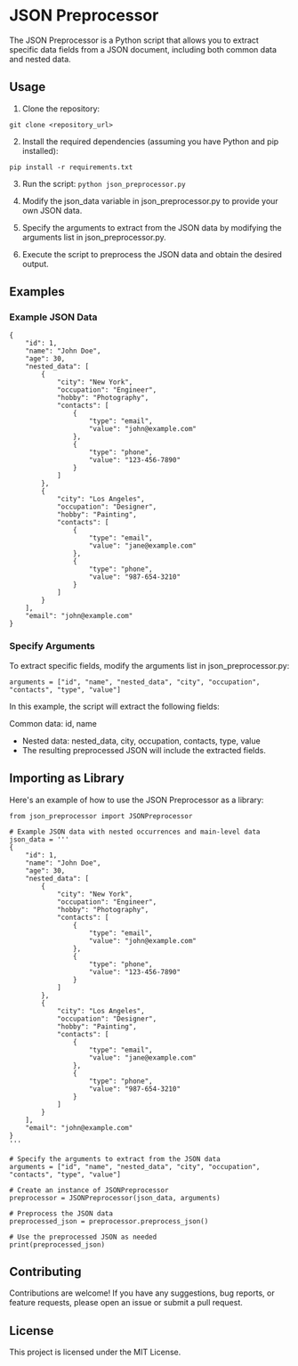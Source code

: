 # JSON Preprocessor

The JSON Preprocessor is a Python script that allows you to extract specific data fields from a JSON document, including both common data and nested data.

## Usage

1. Clone the repository:

  ```git clone <repository_url>```

2. Install the required dependencies (assuming you have Python and pip installed):

```pip install -r requirements.txt```

3. Run the script:
```python json_preprocessor.py```
5. Modify the json_data variable in json_preprocessor.py to provide your own JSON data.

6. Specify the arguments to extract from the JSON data by modifying the arguments list in json_preprocessor.py.

7. Execute the script to preprocess the JSON data and obtain the desired output.

## Examples
### Example JSON Data
```
{
    "id": 1,
    "name": "John Doe",
    "age": 30,
    "nested_data": [
        {
            "city": "New York",
            "occupation": "Engineer",
            "hobby": "Photography",
            "contacts": [
                {
                    "type": "email",
                    "value": "john@example.com"
                },
                {
                    "type": "phone",
                    "value": "123-456-7890"
                }
            ]
        },
        {
            "city": "Los Angeles",
            "occupation": "Designer",
            "hobby": "Painting",
            "contacts": [
                {
                    "type": "email",
                    "value": "jane@example.com"
                },
                {
                    "type": "phone",
                    "value": "987-654-3210"
                }
            ]
        }
    ],
    "email": "john@example.com"
}
```
### Specify Arguments
To extract specific fields, modify the arguments list in json_preprocessor.py:

```arguments = ["id", "name", "nested_data", "city", "occupation", "contacts", "type", "value"]```

In this example, the script will extract the following fields:

Common data: id, name
* Nested data: nested_data, city, occupation, contacts, type, value
* The resulting preprocessed JSON will include the extracted fields.

## Importing as Library
Here's an example of how to use the JSON Preprocessor as a library:

```
from json_preprocessor import JSONPreprocessor

# Example JSON data with nested occurrences and main-level data
json_data = '''
{
    "id": 1,
    "name": "John Doe",
    "age": 30,
    "nested_data": [
        {
            "city": "New York",
            "occupation": "Engineer",
            "hobby": "Photography",
            "contacts": [
                {
                    "type": "email",
                    "value": "john@example.com"
                },
                {
                    "type": "phone",
                    "value": "123-456-7890"
                }
            ]
        },
        {
            "city": "Los Angeles",
            "occupation": "Designer",
            "hobby": "Painting",
            "contacts": [
                {
                    "type": "email",
                    "value": "jane@example.com"
                },
                {
                    "type": "phone",
                    "value": "987-654-3210"
                }
            ]
        }
    ],
    "email": "john@example.com"
}
'''

# Specify the arguments to extract from the JSON data
arguments = ["id", "name", "nested_data", "city", "occupation", "contacts", "type", "value"]

# Create an instance of JSONPreprocessor
preprocessor = JSONPreprocessor(json_data, arguments)

# Preprocess the JSON data
preprocessed_json = preprocessor.preprocess_json()

# Use the preprocessed JSON as needed
print(preprocessed_json)

```

## Contributing
Contributions are welcome! If you have any suggestions, bug reports, or feature requests, please open an issue or submit a pull request.

## License
This project is licensed under the MIT License.
